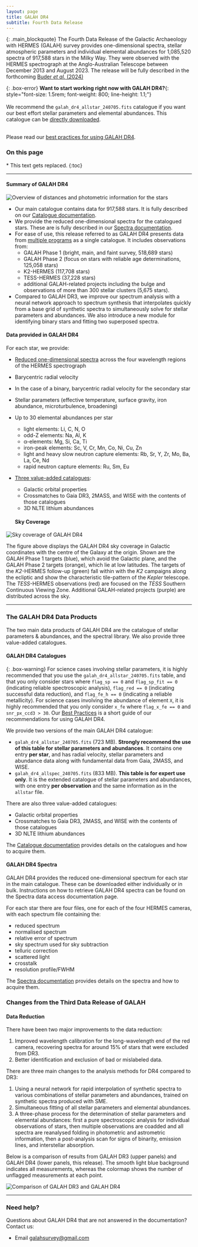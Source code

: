```yaml
---
layout: page
title: GALAH DR4
subtitle: Fourth Data Release
---
```

{: .main_blockquote}
The Fourth Data Release of the Galactic Archaeology with HERMES (GALAH) survey provides one-dimensional spectra, stellar atmospheric parameters and individual elemental abundances for 1,085,520 spectra of 917,588 stars in the Milky Way. They were observed with the HERMES spectrograph at the Anglo-Australian Telescope between December 2013 and August 2023. The release will be fully described in the forthcoming [Buder *et al.* (2024)](https://arxiv.org/abs/2409.19858v1)

{: .box-error}
**Want to start working right now with GALAH DR4?**{: style="font-size: 1.5rem;  font-weight: 800; line-height: 1.1;"}<br/><br/>
We recommend the `galah_dr4_allstar_240705.fits` catalogue if you want our best effort stellar parameters and elemental abundances. This catalogue can be [directly downloaded](https://cloud.datacentral.org.au/teamdata/GALAH/public/GALAH_DR4/catalogs/).<br/><br/>

Please read our [best practices for using GALAH DR4](/dr4/using_the_data).

<h3> On this page</h3>
* This text gets replaced.
{:toc}

---


#### Summary of GALAH DR4
![Overview of distances and photometric information for the stars](/dr4/img/plot_parallax_quality_and_cmds.png "Overview of distances and photometric information for the stars")

<!-- Above is an overview of distances and photometric information for the stars observed as part of GALAH DR4. The left panel shows the distances to stars in GALAH DR4 from the [Bailer-Jones *et al.* 2021](https://ui.adsabs.harvard.edu/abs/2021AJ....161..147B/abstract) catalogue. Due to the magnitude limited selection of stars, the majority of stars are not only dwarfs but also nearby; that is, within 1 kpc. Only 3.5% of stars are beyond 4 kpc. The center panel shows a reddened color-absolute magnitude diagram in the optical Gaia DR3 passbands. The right panel shows an analogous diagram made with the infrared 2MASS passbands. -->

* Our main catalogue contains data for 917,588 stars. It is fully described on our [Catalogue documentation](/dr4/the_catalogues).
 * We provide the reduced one-dimensional spectra for the catalogued stars. These are is fully described in our [Spectra documentation](/dr4/the_spectra).
* For ease of use, this release referred to as GALAH DR4 presents data from [multiple programs](/dr4/details/observing) as a single catalogue. It includes observations from:
  - GALAH Phase 1 (bright, main, and faint survey, 518,689 stars)
  - GALAH Phase 2 (focus on stars with reliable age determinations, 125,058 stars)
  - K2-HERMES (117,708 stars)
  - TESS-HERMES (37,228 stars) 
  - additional GALAH-related projects including the bulge and observations of more than 300 stellar clusters (5,675 stars).
* Compared to GALAH DR3, we improve our spectrum analysis with a neural network approach to spectrum synthesis that interpolates quickly from a base grid of synthetic spectra to simultaneously solve for stellar parameters and abundances. We also introduce a new module for identifying binary stars and fitting two superposed spectra. 

#### Data provided in GALAH DR4

For each star, we provide:
* [Reduced one-dimensional spectra](/dr4/the_spectra) across the four wavelength regions of the HERMES spectrograph
* Barycentric radial velocity
* In the case of a binary, barycentric radial velocity for the secondary star
* Stellar parameters (effective temperature, surface gravity, iron abundance, microturbulence, broadening)
* Up to 30 elemental abundances per star
    - light elements: Li, C, N, O
    - odd-Z elements: Na, Al, K
    - α-elements: Mg, Si, Ca, Ti 
    - iron-peak elements: Sc, V, Cr, Mn, Co, Ni, Cu, Zn
    - light and heavy slow neutron capture elements: Rb, Sr, Y, Zr, Mo, Ba, La, Ce, Nd
    - rapid neutron capture elements: Ru, Sm, Eu
* [Three value-added catalogues](/dr4/the_catalogues):
    - Galactic orbital properties
    - Crossmatches to Gaia DR3, 2MASS, and WISE with the contents of those catalogues
    - 3D NLTE lithium abundances

    #### Sky Coverage

![Sky coverage of GALAH DR4](/dr4/img/lb_overview_colored.png "Sky coverage of GALAH DR3")

The figure above displays the GALAH DR4 sky coverage in Galactic coordinates with the centre of the Galaxy at the origin. Shown are the GALAH Phase 1 targets (blue), which avoid the Galactic plane, and the GALAH Phase 2 targets (orange), which lie at low latitudes. The targets of the *K2*-HERMES follow-up (green) fall within with the *K2* campaigns along the ecliptic and show the characteristic tile-pattern of the *Kepler* telescope. The *TESS*-HERMES observations (red) are focused on the *TESS* Southern Continuous Viewing Zone. Additional GALAH-related projects (purple) are distributed across the sky.

---

### The GALAH DR4 Data Products
The two main data products of GALAH DR4 are the catalogue of stellar parameters & abundances, and the spectral library. We also provide three value-added catalogues.

#### GALAH DR4 Catalogues

{: .box-warning}
For science cases involving stellar parameters, it is highly recommended that you use the `galah_dr4_allstar_240705.fits` table, and that you only consider stars where `flag_sp == 0` and `flag_sp_fit == 0` (indicating reliable spectroscopic analysis), `flag_red == 0` (indicating successful data reduction), and `flag_fe_h == 0` (indicating a reliable metallicity). For science cases involving the abundance of element `X`, it is highly recommended that you only consider `x_fe` where `flag_x_fe == 0` and `snr_px_ccd3 > 30`. Our [Best Practices](/dr4/using_the_data) is a short guide of our recommendations for using GALAH DR4.

We provide two versions of the main GALAH DR4 catalogue:
* `galah_dr4_allstar_240705.fits` (723 MB). **Strongly recommend the use of this table for stellar parameters and abundances**. It contains one entry **per star**, and has radial velocity, stellar parameters and abundance data along with fundamental data from Gaia, 2MASS, and WISE.
* `galah_dr4_allspec_240705.fits` (833 MB). **This table is for expert use only**. It is the extended catalogue of stellar parameters and abundances, with one entry **per observation** and the same information as in the `allstar` file. 

There are also three value-added catalogues:
* Galactic orbital properties
* Crossmatches to Gaia DR3, 2MASS, and WISE with the contents of those catalogues
* 3D NLTE lithium abundances

The [Catalogue documentation](/dr4/the_catalogues) provides details on the catalogues and how to acquire them.

#### GALAH DR4 Spectra

GALAH DR4 provides the reduced one-dimensional spectrum for each star in the main catalogue. These can be downloaded either individually or in bulk. Instructions on how to retrieve GALAH DR4 spectra can be found on the Spectra data access documentation page.

For each star there are four files, one for each of the four HERMES cameras, with each spectrum file containing the:
* reduced spectrum
* normalised spectrum
* relative error of spectrum 
* sky spectrum used for sky subtraction
* telluric correction
* scattered light
* crosstalk
* resolution profile/FWHM

The [Spectra documentation](/dr4/the_spectra) provides details on the spectra and how to acquire them.


### Changes from the Third Data Release of GALAH

#### Data Reduction

There have been two major improvements to the data reduction:
1. Improved wavelength calibration for the long-wavelength end of the red camera, recovering spectra for around 15% of stars that were excluded from DR3.
2. Better identification and exclusion of bad or mislabeled data.

There are three main changes to the analysis methods for DR4 compared to DR3:
1. Using a neural network for rapid interpolation of synthetic spectra to various combinations of stellar parameters and abundances, trained on synthetic spectra produced with SME.
2. Simultaneous fitting of all stellar parameters and elemental abundances.
3. A three-phase process for the determination of stellar parameters and elemental abundances: first a pure spectroscopic analysis for individual observations of stars, then multiple observations are coadded and all spectra are reanalysed folding in photometric and astrometric information, then a post-analysis scan for signs of binarity, emission lines, and interstellar absorption.

Below is a comparison of results from GALAH DR3 (upper panels) and GALAH DR4 (lower panels, this release). The smooth light blue background indicates all measurements, whereas the colormap shows the number of unflagged measurements at each point. 

![Comparison of GALAH DR3 and GALAH DR4](dr4/img/galah_dr4_comparison_dr3.png "Comparison of GALAH DR3 and GALAH DR4")


---


### Need help?
Questions about GALAH DR4 that are not answered in the documentation? Contact us:

* Email galahsurvey@gmail.com


